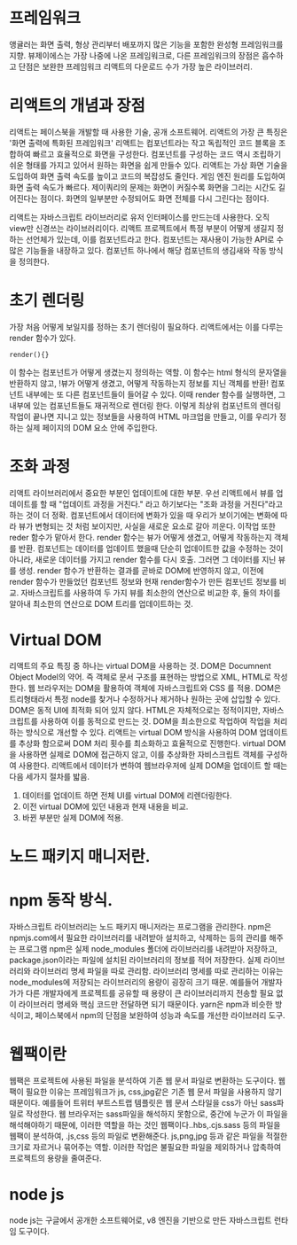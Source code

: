 # 프레임워크 
앵귤러는 화면 출력, 형상 관리부터 배포까지 많은 기능을 포함한 완성형 프레임워크를 지향.
뷰제이에스는 가장 나중에 나온 프레임워크로, 다른 프레임워크의 장점은 흡수하고 단점은 보완한 프레임워크
리액트의 다운로드 수가 가장 높은 라이브러리.

# 리액트의 개념과 장점
리액트는 페이스북을 개발할 때 사용한 기술, 공개 소프트웨어. 
리액트의 가장 큰 특징은 '화면 출력에 특화된 프레임워크'
리액트는 컴포넌트라는 작고 독립적인 코드 블록을 조합하여 빠르고 효율적으로 화면을 구성한다.
컴포넌트를 구성하는 코드 역시 조립하기 쉬운 형태를 가지고 있어서 원하는 화면을 쉽게 만들수 있다. 
리액트는 가상 화면 기술을 도입하여 화면 출력 속도를 높이고 코드의 복잡성도 줄인다. 
게임 엔진 원리를 도입하여 화면 출력 속도가 빠르다. 
제이쿼리의 문제는 화면이 커질수록 화면을 그리는 시간도 길어진다는 점이다. 화면의 일부분만 수정되어도 화면 전체를 다시 그린다는 점이다. 

리액트는 자바스크립트 라이브러리로 유저 인터페이스를 만드는데 사용한다. 오직 view만 신경쓰는 라이브러리이다. 
리액트 프로젝트에서 특정 부분이 어떻게 생길지 정하는 선언체가 있는데, 이를 컴포넌트라고 한다. 컴포넌트는 재사용이 가능한 API로 수많은 기능들을 내장하고 있다. 컴포넌트 하나에서 해당 컴포넌트의 생김새와 작동 방식을 정의한다. 

# 초기 렌더링
가장 처음 어떻게 보일지를 정하는 초기 렌더링이 필요하다. 리액트에서는 이를 다루는 render 함수가 있다. 
```
render(){}
```
이 함수는 컴포넌트가 어떻게 생겼는지 정의하는 역할. 이 함수는 html 형식의 문자열을 반환하지 않고, 
!뷰가 어떻게 생겼고, 어떻게 작동하는지 정보를 지닌 객체를 반환!
컴포넌트 내부에는 또 다른 컴포넌트들이 들어갈 수 있다. 이때 render 함수를 실행하면, 그 내부에 있는 컴포넌트들도 재귀적으로 렌더링 한다. 
이렇게 최상위 컴포넌트의 렌더링 작업이 끝나면 지니고 있는 정보들을 사용하여 HTML 마크업을 만들고, 이를 우리가 정하는 실제 페이지의 DOM 요소 안에 주입한다. 

# 조화 과정
리액트 라이브러리에서 중요한 부분인 업데이트에 대한 부분. 우선 리액트에서 뷰를 업데이트를 할 때 "업데이트 과정을 거친다." 라고 하기보다는 "조화 과정을 거친다"라고 하는 것이 더 정확. 컴포넌트에서 데이터에 변화가 있을 때 우리가 보이기에는 변화에 따라 뷰가 변형되는 것 처럼 보이지만, 사실을 새로운 요소로 갈아 끼운다. 이작업 또한 reder 함수가 맡아서 한다. render 함수는 뷰가 어떻게 생겼고, 어떻게 작동하는지 객체를 반환. 컴포넌트는 데이터를 업데이트 했을때 단순히 업데이트한 값을 수정하는 것이 아니라, 새로운 데이터를 가지고 render 함수를 다시 호출. 그러면 그 데이터를 지닌 뷰를 생성. render 함수가 반환하는 결과를 곧바로 DOM에 반영하지 않고, 이전에 render 함수가 만들었던 컴포넌트 정보와 현재 render함수가 만든 컴포넌트 정보를 비교. 자바스크립트를 사용하여 두 가지 뷰를 최소한의 연산으로 비교한 후, 둘의 차이를 알아내 최소한의 연산으로 DOM 트리를 업데이트하는 것. 

# Virtual DOM
리액트의 주요 특징 중 하나는 virtual DOM을 사용하는 것. DOM은 Documnent Object Model의 약어. 즉 객체로 문서 구조를 표현하는 방법으로 XML, HTML로 작성한다. 웹 브라우저는 DOM을 활용하여 객체에 자바스크립트와 CSS 를 적용. DOM은 트리형태라서 특정 node를 찾거나 수정하거나 제거하나 원하는 곳에 삽입할 수 있다. DOM은 동적 UI에 최적화 되어 있지 않다. HTML은 자체적으로는 정적이지만, 자바스크립트를 사용하여 이를 동적으로 만드는 것. 
DOM을 최소한으로 작업하여 작업을 처리하는 방식으로 개선할 수 있다. 리액트는 virtual DOM 방식을 사용하여 DOM 업데이트를 추상화 함으로써 DOM 처리 횟수를 최소화하고 효율적으로 진행한다. virtual DOM을 사용하면 실제로 DOM에 접근하지 않고, 이를 추상화한 자비스크립트 객체를 구성하여 사용한다. 리액트에서 데이터가 변하여 웹브라우저에 실제 DOM을 업데이트 할 때는 다음 세가지 절차를 밟음. 
1. 데이터를 업데이트 하면 전체 UI를 virtual DOM에 리렌더링한다. 
2. 이전 virtual DOM에 있던 내용과 현재 내용을 비교.
3. 바뀐 부분만 실제 DOM에 적용. 


# 노드 패키지 매니저란.
# npm 동작 방식.
자바스크립트 라이브러리는 노드 패키지 매니저라는 프로그램을 관리한다. 
npm은 npmjs.com에서 필요한 라이브러리를 내려받아 설치하고, 삭제하는 등의 관리를 해주는 프로그램
npm은 실제 node_modules 폴더에 라이브러리를 내려받아 저장하고, package.json이라는 파일에 설치된 라이브러리의 정보를 적어 저장한다. 실제 라이브러리와 라이브러리 명세 파일을 따로 관리함. 라이브러리 명세를 따로 관리하는 이유는 node_modules에 저장되는 라이브러리의 용량이 굉장히 크기 때문. 
예를들어 개발자가가 다른 개발자에게 프로젝트를 공유할 때 용량이 큰 라이브러리까지 전송할 필요 없이 라이브러리 명세와 핵심 코드만 전달하면 되기 때문이다.
yarn은 npm과 비슷한 방식이고, 페이스북에서 npm의 단점을 보완하여 성능과 속도를 개선한 라이브러리 도구. 

# 웹팩이란 
웹팩은 프로젝트에 사용된 파일을 분석하여 기존 웹 문서 파일로 변환하는 도구이다. 웹팩이 필요한 이유는 프레임워크가 js, css,jpg같은 기존 웹 문서 파일을 사용하지 않기 때문이다. 예를들어 트위터 부트스트랩 템플릿은 웹 문서 스타일을 css가 아닌 sass파일로 작성한다. 웹 브라우저는 sass파일을 해석하지 못함으로, 중간에 누군가 이 파일을 해석해야하기 때문에, 이러한 역할을 하는 것인 웹팩이다..hbs,.cjs.sass 등의 파일을 웹팩이 분석하여, .js,css 등의 파일로 변환해준다. js,png,jpg 등과 같은 파일을 적절한 크기로 자르거나 묶어주는 역할. 이러한 작업은 불필요한 파일을 제외하거나 압축하여 프로젝트의 용량을 줄여준다. 

# node js 
node js는 구글에서 공개한 소프트웨어로, v8 엔진을 기반으로 만든 자바스크립트 런타임 도구이다. 

